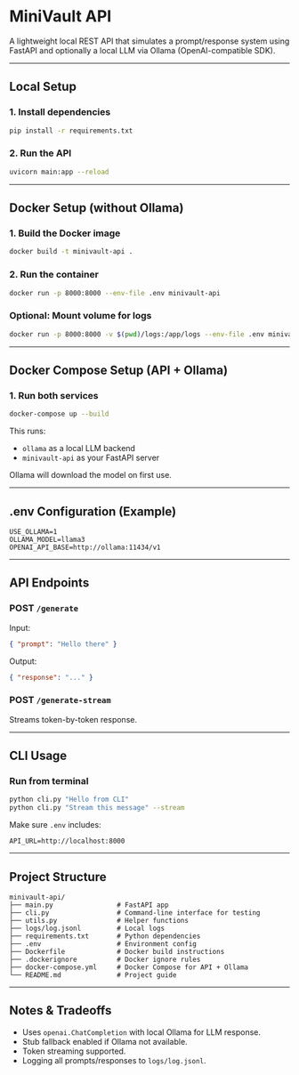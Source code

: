 # MiniVault API

A lightweight local REST API that simulates a prompt/response system using FastAPI and optionally a local LLM via Ollama (OpenAI-compatible SDK).

---

## Local Setup

### 1. Install dependencies
```bash
pip install -r requirements.txt
```

### 2. Run the API
```bash
uvicorn main:app --reload
```

---

## Docker Setup (without Ollama)

### 1. Build the Docker image
```bash
docker build -t minivault-api .
```

### 2. Run the container
```bash
docker run -p 8000:8000 --env-file .env minivault-api
```

### Optional: Mount volume for logs
```bash
docker run -p 8000:8000 -v $(pwd)/logs:/app/logs --env-file .env minivault-api
```

---

## Docker Compose Setup (API + Ollama)

### 1. Run both services
```bash
docker-compose up --build
```

This runs:
- `ollama` as a local LLM backend
- `minivault-api` as your FastAPI server

Ollama will download the model on first use.

---

## .env Configuration (Example)
```env
USE_OLLAMA=1
OLLAMA_MODEL=llama3
OPENAI_API_BASE=http://ollama:11434/v1
```

---

## API Endpoints

### POST `/generate`
Input:
```json
{ "prompt": "Hello there" }
```
Output:
```json
{ "response": "..." }
```

### POST `/generate-stream`
Streams token-by-token response.

---

## CLI Usage

### Run from terminal
```bash
python cli.py "Hello from CLI"
python cli.py "Stream this message" --stream
```

Make sure `.env` includes:
```env
API_URL=http://localhost:8000
```

---

## Project Structure
```
minivault-api/
├── main.py                # FastAPI app
├── cli.py                 # Command-line interface for testing
├── utils.py               # Helper functions
├── logs/log.jsonl         # Local logs
├── requirements.txt       # Python dependencies
├── .env                   # Environment config
├── Dockerfile             # Docker build instructions
├── .dockerignore          # Docker ignore rules
├── docker-compose.yml     # Docker Compose for API + Ollama
└── README.md              # Project guide
```

---

## Notes & Tradeoffs
- Uses `openai.ChatCompletion` with local Ollama for LLM response.
- Stub fallback enabled if Ollama not available.
- Token streaming supported.
- Logging all prompts/responses to `logs/log.jsonl`.
